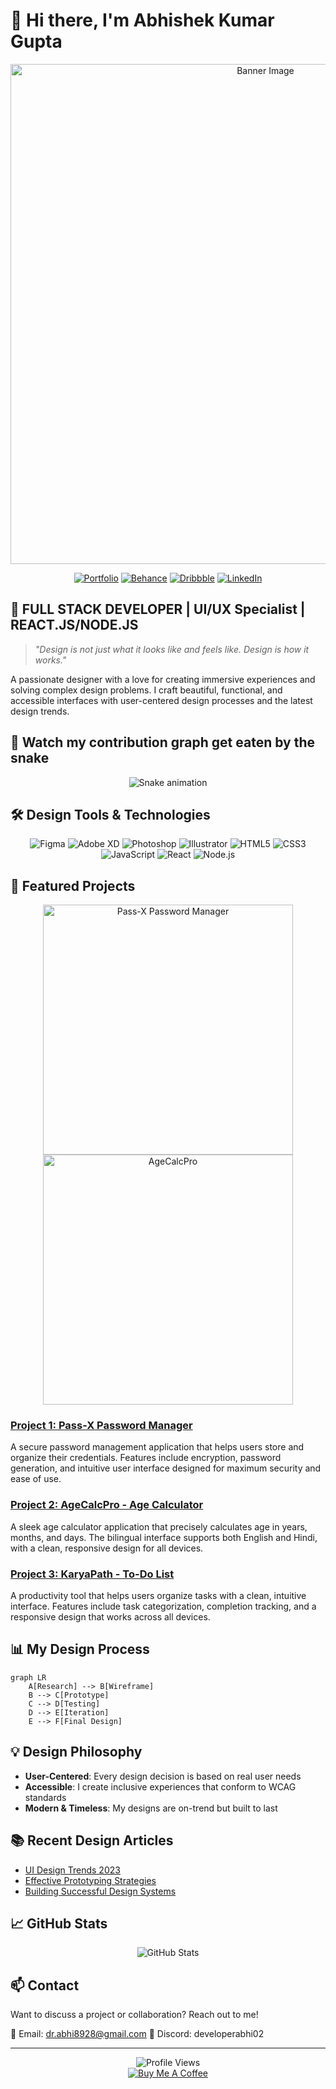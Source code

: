 # 👋 Hi there, I'm Abhishek Kumar Gupta

<div align="center">
  <img src="https://raw.githubusercontent.com/developerabhi02/developerabhi02/main/banner.png" alt="Banner Image" width="800px" />
  
  [![Portfolio](https://img.shields.io/badge/Portfolio-FF5722?style=for-the-badge&logo=todoist&logoColor=white)](https://abhiportfolio-developerabhi02s-projects.vercel.app/)
  [![Behance](https://img.shields.io/badge/Behance-1769FF?style=for-the-badge&logo=behance&logoColor=white)](https://behance.net/abhishekgupta)
  [![Dribbble](https://img.shields.io/badge/Dribbble-EA4C89?style=for-the-badge&logo=dribbble&logoColor=white)](https://dribbble.com/abhishekgupta)
  [![LinkedIn](https://img.shields.io/badge/LinkedIn-0077B5?style=for-the-badge&logo=linkedin&logoColor=white)](https://linkedin.com/in/abhishek-kumar-gupta)
</div>

## 🎨 FULL STACK DEVELOPER  | UI/UX Specialist | REACT.JS/NODE.JS

> *"Design is not just what it looks like and feels like. Design is how it works."*

A passionate designer with a love for creating immersive experiences and solving complex design problems. I craft beautiful, functional, and accessible interfaces with user-centered design processes and the latest design trends.

## 🐍 Watch my contribution graph get eaten by the snake

<div align="center">
  <img src="https://github.com/developerabhi02/developerabhi02/blob/output/github-contribution-grid-snake.svg" alt="Snake animation" />
</div>

## 🛠️ Design Tools & Technologies

<div align="center">
  <img src="https://img.shields.io/badge/Figma-F24E1E?style=for-the-badge&logo=figma&logoColor=white" alt="Figma" />
  <img src="https://img.shields.io/badge/Adobe_XD-FF61F6?style=for-the-badge&logo=adobe-xd&logoColor=white" alt="Adobe XD" />
  <img src="https://img.shields.io/badge/Adobe_Photoshop-31A8FF?style=for-the-badge&logo=adobe-photoshop&logoColor=white" alt="Photoshop" />
  <img src="https://img.shields.io/badge/Adobe_Illustrator-FF9A00?style=for-the-badge&logo=adobe-illustrator&logoColor=white" alt="Illustrator" />
  <img src="https://img.shields.io/badge/HTML5-E34F26?style=for-the-badge&logo=html5&logoColor=white" alt="HTML5" />
  <img src="https://img.shields.io/badge/CSS3-1572B6?style=for-the-badge&logo=css3&logoColor=white" alt="CSS3" />
  <img src="https://img.shields.io/badge/JavaScript-F7DF1E?style=for-the-badge&logo=javascript&logoColor=black" alt="JavaScript" />
  <img src="https://img.shields.io/badge/React-61DAFB?style=for-the-badge&logo=react&logoColor=black" alt="React" />
  <img src="https://img.shields.io/badge/Node.js-339933?style=for-the-badge&logo=nodedotjs&logoColor=white" alt="Node.js" />
</div>

## 🌟 Featured Projects

<div align="center">
  <a href="https://password-manager-v2-1.onrender.com/login">
    <img src="https://raw.githubusercontent.com/developerabhi02/developerabhi02/main/project1.png" width="400px" alt="Pass-X Password Manager" />
  </a>
  <a href="https://celebrated-sprinkles-05c8f0.netlify.app/">
    <img src="https://raw.githubusercontent.com/developerabhi02/developerabhi02/main/project2.png" width="400px" alt="AgeCalcPro" />
  </a>
</div>

### [Project 1: Pass-X Password Manager](https://password-manager-v2-1.onrender.com/login)
A secure password management application that helps users store and organize their credentials. Features include encryption, password generation, and intuitive user interface designed for maximum security and ease of use.

### [Project 2: AgeCalcPro - Age Calculator](https://celebrated-sprinkles-05c8f0.netlify.app/)
A sleek age calculator application that precisely calculates age in years, months, and days. The bilingual interface supports both English and Hindi, with a clean, responsive design for all devices.

### [Project 3: KaryaPath - To-Do List](https://regal-liger-1b7b7c.netlify.app/)
A productivity tool that helps users organize tasks with a clean, intuitive interface. Features include task categorization, completion tracking, and a responsive design that works across all devices.

## 📊 My Design Process

```mermaid
graph LR
    A[Research] --> B[Wireframe]
    B --> C[Prototype]
    C --> D[Testing]
    D --> E[Iteration]
    E --> F[Final Design]
```

## 💡 Design Philosophy

* **User-Centered**: Every design decision is based on real user needs
* **Accessible**: I create inclusive experiences that conform to WCAG standards
* **Modern & Timeless**: My designs are on-trend but built to last

## 📚 Recent Design Articles

* [UI Design Trends 2023](https://your-blog-url.com/post-1)
* [Effective Prototyping Strategies](https://your-blog-url.com/post-2)
* [Building Successful Design Systems](https://your-blog-url.com/post-3)

## 📈 GitHub Stats

<div align="center">
  <img src="https://github-readme-stats.vercel.app/api?username=developerabhi02&show_icons=true&theme=radical" alt="GitHub Stats" />
</div>

## 📫 Contact

Want to discuss a project or collaboration? Reach out to me!

📧 Email: dr.abhi8928@gmail.com
💬 Discord: developerabhi02

---

<div align="center">
  <img src="https://komarev.com/ghpvc/?username=developerabhi02&label=Profile+Views&color=blueviolet" alt="Profile Views" />
  <br />
  <a href="https://www.buymeacoffee.com/abhishekgupta">
    <img src="https://img.shields.io/badge/Buy_Me_A_Coffee-FFDD00?style=for-the-badge&logo=buy-me-a-coffee&logoColor=black" alt="Buy Me A Coffee" />
  </a>
</div> 
